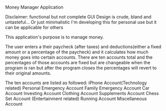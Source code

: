 Money Manager Application

Disclaimer:
functional but not complete
GUI Design is crude, bland and untasteful... Or just minimalistic
I'm developing this for personal use but it can be applicable for others


This application's purpose is to manage money.

The user enters a their paycheck (after taxes) and deductions(either a fixed amount or a
percentage of the paycheck) and it calculates how much money goes into certain accounts.
There are ten accounts total and the percentages of those accounts are fixed but are
changeable when the program is ran but after the program closes the percentages will
revert to their original amounts.

The ten accounts are listed as followed:
iPhone Account(Technology related)
Personal Emergency Account
Family Emergency Account
Car Account
Investing Account
Clothing Account
Supplements Account
Chess Set Account (Entertainment related)
Running Account
Miscellaneous Account



